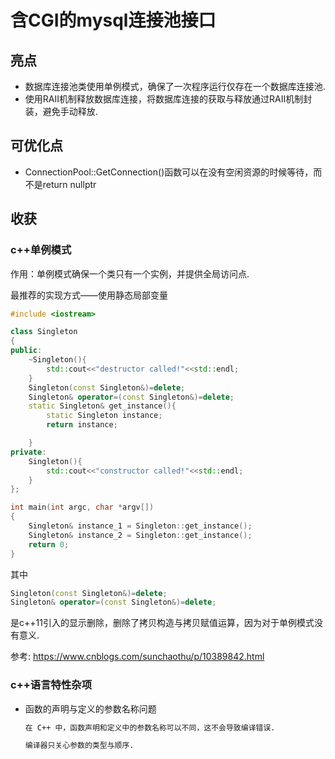# 含CGI的mysql连接池接口

## 亮点

- 数据库连接池类使用单例模式，确保了一次程序运行仅存在一个数据库连接池.
- 使用RAII机制释放数据库连接，将数据库连接的获取与释放通过RAII机制封装，避免手动释放.

## 可优化点

- ConnectionPool::GetConnection()函数可以在没有空闲资源的时候等待，而不是return nullptr

## 收获

### c++单例模式

作用：单例模式确保一个类只有一个实例，并提供全局访问点.

最推荐的实现方式——使用静态局部变量
```cpp
#include <iostream>

class Singleton
{
public:
    ~Singleton(){
        std::cout<<"destructor called!"<<std::endl;
    }
    Singleton(const Singleton&)=delete;
    Singleton& operator=(const Singleton&)=delete;
    static Singleton& get_instance(){
        static Singleton instance;
        return instance;

    }
private:
    Singleton(){
        std::cout<<"constructor called!"<<std::endl;
    }
};

int main(int argc, char *argv[])
{
    Singleton& instance_1 = Singleton::get_instance();
    Singleton& instance_2 = Singleton::get_instance();
    return 0;
}
```

其中
```cpp
Singleton(const Singleton&)=delete;
Singleton& operator=(const Singleton&)=delete;
```
是c++11引入的显示删除，删除了拷贝构造与拷贝赋值运算，因为对于单例模式没有意义.

参考: https://www.cnblogs.com/sunchaothu/p/10389842.html


### c++语言特性杂项

- 函数的声明与定义的参数名称问题
  ```txt
  在 C++ 中，函数声明和定义中的参数名称可以不同，这不会导致编译错误.

  编译器只关心参数的类型与顺序.
  ```